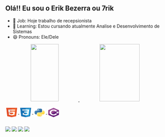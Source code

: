 ## Olá!! Eu sou o Erik Bezerra ou 7rik


- 🔭 Job: Hoje trabalho de recepsionista
- 🌱 Learning: Estou cursando atualmente Analise e Desenvolvimento de Sistemas
- 😄 Pronouns: Ele/Dele

<div align="center">

  <a href="https://github.com/7rik">
  <img height="180em" width="42%" src="https://github-readme-stats.vercel.app/api?username=7rik&show_icons=true&theme=github_dark&include_all_commits=true&count_private=true"/>
  <img height="180em" width= "50%" src="https://github-readme-stats.vercel.app/api/top-langs/?username=7rik&layout=compact&langs_count=7&theme=github_dark"/>
  
</div>

<div style="display: inline_block"><br>

  <img align="center" alt="Rafa-HTML" height="30" width="40" src="https://raw.githubusercontent.com/devicons/devicon/master/icons/html5/html5-original.svg">
  <img align="center" alt="Rafa-CSS" height="30" width="40" src="https://raw.githubusercontent.com/devicons/devicon/master/icons/css3/css3-original.svg">
  <img align="center" alt="Rafa-Python" height="30" width="40" src="https://raw.githubusercontent.com/devicons/devicon/master/icons/python/python-original.svg">
  <img align="center" alt="Rafa-Csharp" height="30" width="40" src="https://raw.githubusercontent.com/devicons/devicon/master/icons/csharp/csharp-original.svg">
  
</div>

##

<div>

  <a href="https://www.linkedin.com/in/erikbezerra/" target="_blank"><img src="https://img.shields.io/badge/-LinkedIn-%230077B5?style=for-the-badge&logo=linkedin&logoColor=white" target="_blank"></a> 
  <a href = "mailto:bezerra.erik2003@gmail.com"><img src="https://img.shields.io/badge/Gmail-D14836?style=for-the-badge&logo=gmail&logoColor=white" target="_blank"></a>
  <a href="https://instagram.com/_erikbezerra" target="_blank"><img src="https://img.shields.io/badge/-Instagram-%23E4405F?style=for-the-badge&logo=instagram&logoColor=white" target="_blank"></a>
  <a href="https://discord.com/users/485641759976587264" target="_blank"><img src="https://img.shields.io/badge/Discord-7289DA?style=for-the-badge&logo=discord&logoColor=white" target="_blank"></a> 
  
</div>

